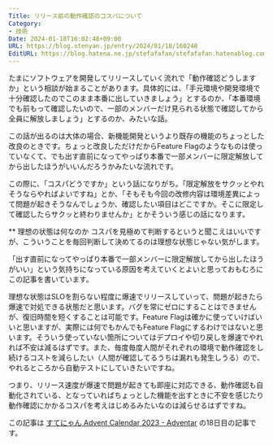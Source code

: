 ```yaml
---
Title: リリース前の動作確認のコスパについて
Category:
- 技術
Date: 2024-01-18T16:02:48+09:00
URL: https://blog.stenyan.jp/entry/2024/01/18/160248
EditURL: https://blog.hatena.ne.jp/stefafafan/stefafafan.hatenablog.com/atom/entry/6801883189076038112
---
```


たまにソフトウェアを開発してリリースしていく流れで「動作確認どうしますか」という相談が始まることがあります。具体的には、「手元環境や開発環境で十分確認したのでこのまま本番に出していきましょう」とするのか、「本番環境でも前もって確認したいので、一部のメンバーだけ見られる状態で確認してから全員に解放しましょう」とするのか、みたいな話。

この話が出るのは大体の場合、新機能開発というより既存の機能のちょっとした改良のときです。ちょっと改良しただけだからFeature Flagのようなものは使っていなくて、でも出す直前になってやっぱり本番で一部メンバーに限定解放してから出したほうがいいんだろうかみたいな流れです。

この際に、「コスパどうですか」という話になりがち。「限定解放をサクッとやれそうならやればよいですね」とか、「そもそも今回の改修内容は環境差異によって問題が起きそうなんでしょうか、確認したい項目はどこですか。そこに限定して確認したらサクッと終わりませんか」とかそういう感じの話になります。

** 理想の状態は何なのか
コスパを見極めて判断するというと聞こえはいいですが、こういうことを毎回判断して決めてるのは理想な状態じゃない気がします。

「出す直前になってやっぱり本番で一部メンバーに限定解放してから出したほうがいい」という気持ちになっている原因を考えていくとよいと思っておもむろにこの記事を書いています。

理想な状態はSLOを割らない程度に爆速でリリースしていって、問題が起きたら爆速で対処できる状態だと思います。バグを常にゼロにすることはできませんが、復旧時間を短くすることは可能です。Feature Flagは確かに使っていけばいいと思いますが、実際には何でもかんでもFeature Flagにするわけではないと思います。そういう使っていない箇所についてはデプロイや切り戻しを爆速でやれれば不安は減るはずです。また、毎度毎度人間がそれぞれの環境で動作確認をし続けるコストを減らしたい（人間が確認してるうちは漏れも発生しうる）ので、やれるところから自動テストにしていきたいですね。

つまり、リリース速度が爆速で問題が起きても即座に対応できる、動作確認も自動化されている、となっていればちょっとした機能を出すときに不安を感じたり動作確認にかかるコスパを考えはじめるみたいなのは減らせるはずですね。

この記事は <a href="https://adventar.org/calendars/8719">すてにゃん Advent Calendar 2023 - Adventar</a> の18日目の記事です。
